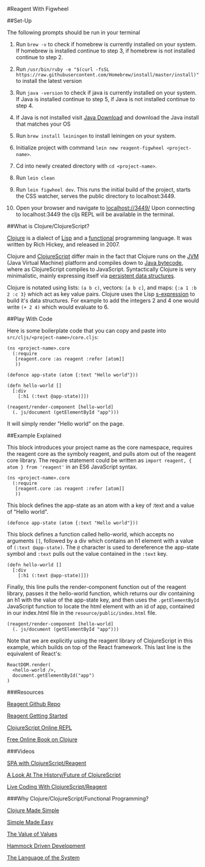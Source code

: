 #Reagent With Figwheel

##Set-Up

The following prompts should be run in your terminal

1. Run `brew -v` to check if homebrew is currently installed on your system. If homebrew is installed continue to step 3, if homebrew is not installed continue to step 2.

2. Run `/usr/bin/ruby -e "$(curl -fsSL https://raw.githubusercontent.com/Homebrew/install/master/install)"` to install the latest version

3. Run `java -version` to check if java is currently installed on your system. If Java is installed continue to step 5, if Java is not installed continue to step 4.

4. If Java is not installed visit [Java Download](http://www.oracle.com/technetwork/java/javase/downloads/jdk8-downloads-2133151.html) and download the Java install that matches your OS

5. Run `brew install leiningen` to install leiningen on your system.

6. Initialize project with command `lein new reagent-figwheel <project-name>`.

7. Cd into newly created directory with `cd <project-name>`.

8. Run `lein clean`

9. Run `lein figwheel dev`. This runs the initial build of the project, starts the CSS watcher, serves the public directory to localhost:3449. 

10. Open your browser and navigate to [localhost://3449/](http://localhost:3449/) Upon connecting to localhost:3449 the cljs REPL will be available in the terminal.

##What is Clojure/ClojureScript?

[Clojure](http://clojure.org/) is a dialect of [Lisp](https://en.wikipedia.org/wiki/Lisp_(programming_language)) and a [functional](https://en.wikipedia.org/wiki/Functional_programming) programming language. It was written by Rich Hickey, and released in 2007. 

Clojure and [ClojureScript](https://clojurescript.org/) differ main in the fact that Clojure runs on the [JVM](https://en.wikipedia.org/wiki/Java_virtual_machine) (Java Virtual Machine) platform and compiles down to [Java bytecode](https://en.wikipedia.org/wiki/Java_bytecode), where as ClojureScript compiles to JavaScript. Syntactically Clojure is very minimalistic, mainly expressing itself via [persistent data structures](https://en.wikipedia.org/wiki/Persistent_data_structure). 

Clojure is notated using lists: `(a b c)`, vectors: `[a b c]`, and maps: `{:a 1 :b 2 :c 3}` which act as key value pairs. Clojure uses the Lisp [s-expression](https://en.wikipedia.org/wiki/S-expression) to build it's data structures. For example to add the integers 2 and 4 one would write `(+ 2 4)` which would evaluate to 6. 

##Play With Code

Here is some boilerplate code that you can copy and paste into `src/cljs/<project-name>/core.cljs`:

```
(ns <project-name>.core
  (:require
   [reagent.core :as reagent :refer [atom]]
   ))

(defonce app-state (atom {:text "Hello world"}))

(defn hello-world []
  [:div
    [:h1 (:text @app-state)]])

(reagent/render-component [hello-world]
  (. js/document (getElementById "app")))
```

It will simply render "Hello world" on the page.

##Example Explained

This block introduces your project name as the core namespace, requires the reagent core as the symboly reagent, and pulls atom out of the reagent core library. The require statement could be written as `import reagent, { atom } from 'reagent'` in an ES6 JavaScript syntax.
```
(ns <project-name>.core
  (:require
   [reagent.core :as reagent :refer [atom]]
   ))
```
This block defines the app-state as an atom with a key of :text and a value of "Hello world".

```
(defonce app-state (atom {:text "Hello world"}))
```

This block defines a function called hello-world, which accepts no arguments `[]`, followed by a div which contains an h1 element with a value of `(:text @app-state)`. The `@` character is used to dereference the app-state symbol and `:text` pulls out the value contained in the `:text` key.

```
(defn hello-world []
  [:div
    [:h1 (:text @app-state)]])
```

Finally, this line pulls the render-component function out of the reagent library, passes it the hello-world function, which returns our div containing an h1 with the value of the app-state key, and then uses the `.getElementById` JavaScript function to locate the html element with an id of app, contained in our index.html file in the `resource/public/index.html` file. 

```
(reagent/render-component [hello-world]
  (. js/document (getElementById "app")))
```


Note that we are explicitly using the reagent library of ClojureScript in this example, which builds on top of the  React framework. This last line is the equivalent of React's:

```
ReactDOM.render(
  <hello-world />,
  document.getElementById("app")
)
```               


###Resources

[Reagent Github Repo](https://github.com/reagent-project/reagent)

[Reagent Getting Started](http://reagent-project.github.io/)

[ClojureScript Online REPL](http://clojurescript.net/)

[Free Online Book on Clojure](http://www.braveclojure.com/foreword/)

###Videos

[SPA with ClojureScript/Reagent](https://www.youtube.com/watch?v=HucWRsXUwqw&list=PLUGkVn388pDI-xCI6aIAt4Yxoui4QdeYt)

[A Look At The History/Future of ClojureScript](https://www.youtube.com/watch?v=mty0RwkPmE8&list=PLUGkVn388pDI-xCI6aIAt4Yxoui4QdeYt&index=2)

[Live Coding With ClojureScript/Reagent](https://www.youtube.com/watch?v=wq6ctyZBb0A&list=PLUGkVn388pDI-xCI6aIAt4Yxoui4QdeYt&index=5)

###Why Clojure/ClojureScript/Functional Programming?

[Clojure Made Simple](https://www.youtube.com/watch?v=VSdnJDO-xdg)

[Simple Made Easy](https://www.youtube.com/watch?v=rI8tNMsozo0)

[The Value of Values](https://www.youtube.com/watch?v=-6BsiVyC1kM&list=PLRZ9CBXkZGmPtdCa8veT_fa5auxuI-BKi)

[Hammock Driven Development](https://www.youtube.com/watch?v=f84n5oFoZBc)

[The Language of the System](https://www.youtube.com/watch?v=ROor6_NGIWU)
